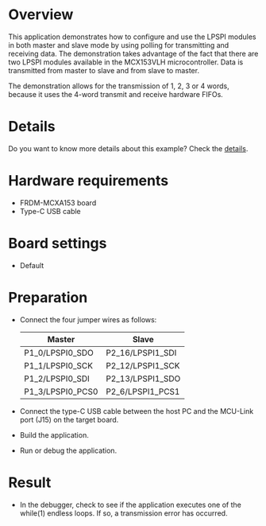 Overview
========
This application demonstrates how to configure and use the LPSPI modules in both master and slave mode by using polling for transmitting and receiving data. The demonstration takes advantage of the fact that there are two LPSPI modules available in the MCX153VLH microcontroller. Data is transmitted from master to slave and from slave to master.

The demonstration allows for the transmission of 1, 2, 3 or 4 words, because it uses the 4-word transmit and receive hardware FIFOs.

Details
====================
Do you want to know more details about this example? Check the [details](./readme_details.md).

Hardware requirements
=====================
- FRDM-MCXA153 board
- Type-C USB cable

Board settings
==============
- Default

Preparation
===========
- Connect the four jumper wires as follows:

    | Master           | Slave            |
    |------------------|------------------|
    | P1_0/LPSPI0_SDO  | P2_16/LPSPI1_SDI |
    | P1_1/LPSPI0_SCK  | P2_12/LPSPI1_SCK |
    | P1_2/LPSPI0_SDI  | P2_13/LPSPI1_SDO |
    | P1_3/LPSPI0_PCS0 | P2_6/LPSPI1_PCS1 |

- Connect the type-C USB cable between the host PC and the MCU-Link port (J15) on the target board.
- Build the application.
- Run or debug the application.

Result
======
- In the debugger, check to see if the application executes one of the while(1) endless loops. If so, a transmission error has occurred.
